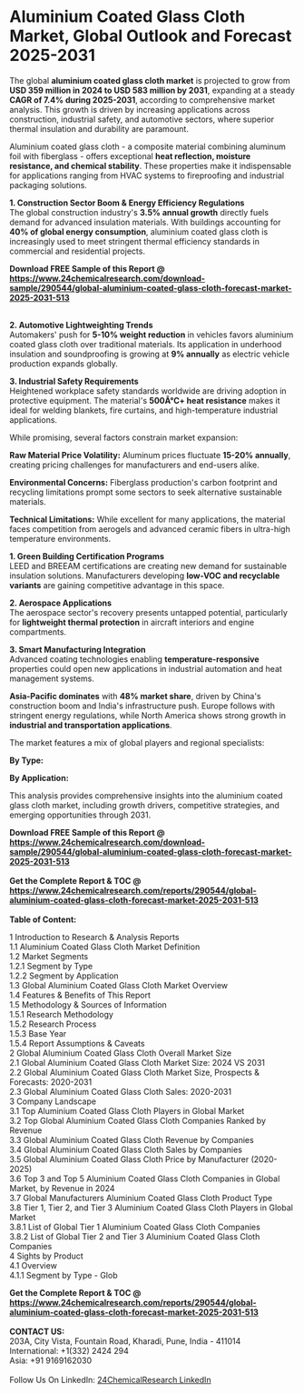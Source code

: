<h1>Aluminium Coated Glass Cloth Market, Global Outlook and Forecast 2025-2031</h1><p>The global <strong>aluminium coated glass cloth market</strong> is projected to grow from <strong>USD 359 million in 2024 to USD 583 million by 2031</strong>, expanding at a steady <strong>CAGR of 7.4% during 2025-2031</strong>, according to comprehensive market analysis. This growth is driven by increasing applications across construction, industrial safety, and automotive sectors, where superior thermal insulation and durability are paramount.</p><p>Aluminium coated glass cloth - a composite material combining aluminum foil with fiberglass - offers exceptional <strong>heat reflection, moisture resistance, and chemical stability</strong>. These properties make it indispensable for applications ranging from HVAC systems to fireproofing and industrial packaging solutions.</p><p><strong>1. Construction Sector Boom &amp; Energy Efficiency Regulations</strong><br>
The global construction industry's <strong>3.5% annual growth</strong> directly fuels demand for advanced insulation materials. With buildings accounting for <strong>40% of global energy consumption</strong>, aluminium coated glass cloth is increasingly used to meet stringent thermal efficiency standards in commercial and residential projects.</p><div><b>Download FREE Sample of this Report @ 
            <a href="https://www.24chemicalresearch.com/download-sample/290544/global-aluminium-coated-glass-cloth-forecast-market-2025-2031-513">
            https://www.24chemicalresearch.com/download-sample/290544/global-aluminium-coated-glass-cloth-forecast-market-2025-2031-513</a></b></div><br><p><strong>2. Automotive Lightweighting Trends</strong><br>
Automakers' push for <strong>5-10% weight reduction</strong> in vehicles favors aluminium coated glass cloth over traditional materials. Its application in underhood insulation and soundproofing is growing at <strong>9% annually</strong> as electric vehicle production expands globally.</p><p><strong>3. Industrial Safety Requirements</strong><br>
Heightened workplace safety standards worldwide are driving adoption in protective equipment. The material's <strong>500Â°C+ heat resistance</strong> makes it ideal for welding blankets, fire curtains, and high-temperature industrial applications.</p><p>While promising, several factors constrain market expansion:</p><p><strong>Raw Material Price Volatility:</strong> Aluminum prices fluctuate <strong>15-20% annually</strong>, creating pricing challenges for manufacturers and end-users alike.</p><p><strong>Environmental Concerns:</strong> Fiberglass production's carbon footprint and recycling limitations prompt some sectors to seek alternative sustainable materials.</p><p><strong>Technical Limitations:</strong> While excellent for many applications, the material faces competition from aerogels and advanced ceramic fibers in ultra-high temperature environments.</p><p><strong>1. Green Building Certification Programs</strong><br>
LEED and BREEAM certifications are creating new demand for sustainable insulation solutions. Manufacturers developing <strong>low-VOC and recyclable variants</strong> are gaining competitive advantage in this space.</p><p><strong>2. Aerospace Applications</strong><br>
The aerospace sector's recovery presents untapped potential, particularly for <strong>lightweight thermal protection</strong> in aircraft interiors and engine compartments.</p><p><strong>3. Smart Manufacturing Integration</strong><br>
Advanced coating technologies enabling <strong>temperature-responsive</strong> properties could open new applications in industrial automation and heat management systems.</p><p><strong>Asia-Pacific dominates</strong> with <strong>48% market share</strong>, driven by China's construction boom and India's infrastructure push. Europe follows with stringent energy regulations, while North America shows strong growth in <strong>industrial and transportation applications</strong>.</p><p>The market features a mix of global players and regional specialists:</p><p><strong>By Type:</strong></p><p><strong>By Application:</strong></p><p>This analysis provides comprehensive insights into the aluminium coated glass cloth market, including growth drivers, competitive strategies, and emerging opportunities through 2031.</p><div><b>Download FREE Sample of this Report @ 
            <a href="https://www.24chemicalresearch.com/download-sample/290544/global-aluminium-coated-glass-cloth-forecast-market-2025-2031-513">
            https://www.24chemicalresearch.com/download-sample/290544/global-aluminium-coated-glass-cloth-forecast-market-2025-2031-513</a></b></div><br><div><b>Get the Complete Report & TOC @ 
            <a href="https://www.24chemicalresearch.com/reports/290544/global-aluminium-coated-glass-cloth-forecast-market-2025-2031-513">
            https://www.24chemicalresearch.com/reports/290544/global-aluminium-coated-glass-cloth-forecast-market-2025-2031-513</a></b></div><br>
            <b>Table of Content:</b><p>1 Introduction to Research & Analysis Reports<br />
 1.1 Aluminium Coated Glass Cloth Market Definition<br />
 1.2 Market Segments<br />
 1.2.1 Segment by Type<br />
 1.2.2 Segment by Application<br />
 1.3 Global Aluminium Coated Glass Cloth Market Overview<br />
 1.4 Features & Benefits of This Report<br />
 1.5 Methodology & Sources of Information<br />
 1.5.1 Research Methodology<br />
 1.5.2 Research Process<br />
 1.5.3 Base Year<br />
 1.5.4 Report Assumptions & Caveats<br />
2 Global Aluminium Coated Glass Cloth Overall Market Size<br />
 2.1 Global Aluminium Coated Glass Cloth Market Size: 2024 VS 2031<br />
 2.2 Global Aluminium Coated Glass Cloth Market Size, Prospects & Forecasts: 2020-2031<br />
 2.3 Global Aluminium Coated Glass Cloth Sales: 2020-2031<br />
3 Company Landscape<br />
 3.1 Top Aluminium Coated Glass Cloth Players in Global Market<br />
 3.2 Top Global Aluminium Coated Glass Cloth Companies Ranked by Revenue<br />
 3.3 Global Aluminium Coated Glass Cloth Revenue by Companies<br />
 3.4 Global Aluminium Coated Glass Cloth Sales by Companies<br />
 3.5 Global Aluminium Coated Glass Cloth Price by Manufacturer (2020-2025)<br />
 3.6 Top 3 and Top 5 Aluminium Coated Glass Cloth Companies in Global Market, by Revenue in 2024<br />
 3.7 Global Manufacturers Aluminium Coated Glass Cloth Product Type<br />
 3.8 Tier 1, Tier 2, and Tier 3 Aluminium Coated Glass Cloth Players in Global Market<br />
 3.8.1 List of Global Tier 1 Aluminium Coated Glass Cloth Companies<br />
 3.8.2 List of Global Tier 2 and Tier 3 Aluminium Coated Glass Cloth Companies<br />
4 Sights by Product<br />
 4.1 Overview<br />
 4.1.1 Segment by Type - Glob</p><div><b>Get the Complete Report & TOC @ 
            <a href="https://www.24chemicalresearch.com/reports/290544/global-aluminium-coated-glass-cloth-forecast-market-2025-2031-513">
            https://www.24chemicalresearch.com/reports/290544/global-aluminium-coated-glass-cloth-forecast-market-2025-2031-513</a></b></div><br><b>CONTACT US:</b><br>
            203A, City Vista, Fountain Road, Kharadi, Pune, India - 411014<br>
            International: +1(332) 2424 294<br>
            Asia: +91 9169162030 <br><br>
            Follow Us On LinkedIn: <a href="https://www.linkedin.com/company/24chemicalresearch/">24ChemicalResearch LinkedIn</a>